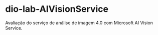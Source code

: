 # dio-lab-AIVisionService
Avaliação do serviço de análise de imagem 4.0 com Microsoft AI Vision Service.
